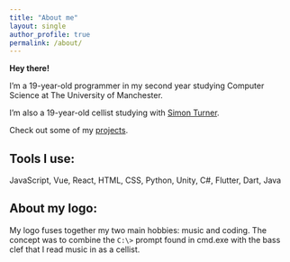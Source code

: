 ```yaml
---
title: "About me"
layout: single
author_profile: true
permalink: /about/
---
```


**Hey there!**

I’m a 19-year-old programmer in my second year studying Computer Science at The University of Manchester.

I’m also a 19-year-old cellist studying with [Simon Turner](https://simonturnercello.wordpress.com/).

Check out some of my [projects](https://f11xter.github.io/projects).

## Tools I use:
JavaScript, Vue, React, HTML, CSS, Python, Unity, C#, Flutter, Dart, Java 

## About my logo:
My logo fuses together my two main hobbies: music and coding. The concept was to combine the `C:\>` prompt found in cmd.exe with the bass clef that I read music in as a cellist.

